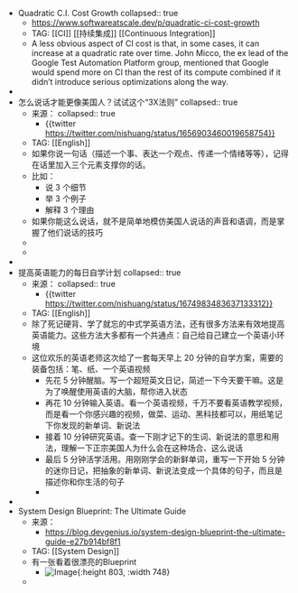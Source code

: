 - Quadratic C.I. Cost Growth
  collapsed:: true
	- https://www.softwareatscale.dev/p/quadratic-ci-cost-growth
	- TAG: [[CI]] [[持续集成]] [[Continuous Integration]]
	- A less obvious aspect of CI cost is that, in some cases, it can increase at a quadratic rate over time. John Micco, the ex lead of the Google Test Automation Platform group, mentioned that Google would spend more on CI than the rest of its compute combined if it didn’t introduce serious optimizations along the way.
-
- 怎么说话才能更像美国人？试试这个“3X法则”
  collapsed:: true
	- 来源：
	  collapsed:: true
		- {{twitter https://twitter.com/nishuang/status/1656903460019658754}}
	- TAG: [[English]]
	- 如果你说一句话（描述一个事、表达一个观点、传递一个情绪等等），记得在话里加入三个元素支撑你的话。
	- 比如：
		- 说 3 个细节
		- 举 3 个例子
		- 解释 3 个理由
	- 如果你能这么说话，就不是简单地模仿美国人说话的声音和语调，而是掌握了他们说话的技巧
	-
	-
-
- 提高英语能力的每日自学计划
  collapsed:: true
	- 来源：
	  collapsed:: true
		- {{twitter https://twitter.com/nishuang/status/1674983483637133312}}
	- TAG: [[English]]
	- 除了死记硬背、学了就忘的中式学英语方法，还有很多方法来有效地提高英语能力。这些方法大多都有一个共通点：自己给自己建立一个英语小环境
	- 这位欢乐的英语老师这次给了一套每天早上 20 分钟的自学方案，需要的装备包括：笔、纸、一个英语视频
		- 先花 5 分钟醒脑。写一个超短英文日记，简述一下今天要干嘛。这是为了唤醒使用英语的大脑，帮你进入状态
		- 再花 10 分钟输入英语。看一个英语视频，千万不要看英语教学视频，而是看一个你感兴趣的视频，做菜、运动、黑科技都可以，用纸笔记下你发现的新单词、新说法
		- 接着 10 分钟研究英语。查一下刚才记下的生词、新说法的意思和用法，理解一下正宗美国人为什么会在这种场合、这么说话
		- 最后 5 分钟活学活用。用刚刚学会的新鲜单词，重写一下开始 5 分钟的迷你日记，把抽象的新单词、新说法变成一个具体的句子，而且是描述你和你生活的句子
		-
-
- System Design Blueprint: The Ultimate Guide
	- 来源：
		- https://blog.devgenius.io/system-design-blueprint-the-ultimate-guide-e27b914bf8f1
	- TAG: [[System Design]]
	- 有一张看着很漂亮的Blueprint
		- ![Image](https://pbs.twimg.com/media/FzajtLIWYAIZPFF?format=jpg&name=large){:height 803, :width 748}
	-